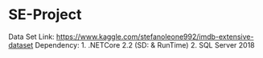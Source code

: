 # SE-Project
Data Set Link: https://www.kaggle.com/stefanoleone992/imdb-extensive-dataset
Dependency: 1. .NETCore 2.2 (SD: & RunTime)
            2. SQL Server 2018

